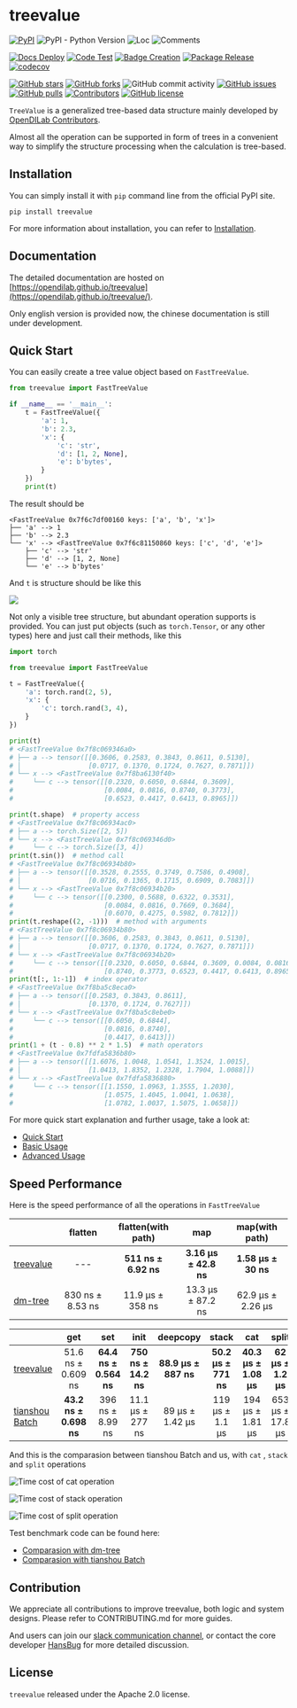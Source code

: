# treevalue

[![PyPI](https://img.shields.io/pypi/v/treevalue)](https://pypi.org/project/treevalue/)
![PyPI - Python Version](https://img.shields.io/pypi/pyversions/treevalue)
![Loc](https://img.shields.io/endpoint?url=https://gist.githubusercontent.com/HansBug/ff0bc026423888cd7c4f287eaed4b3f5/raw/loc.json)
![Comments](https://img.shields.io/endpoint?url=https://gist.githubusercontent.com/HansBug/ff0bc026423888cd7c4f287eaed4b3f5/raw/comments.json)


[![Docs Deploy](https://github.com/opendilab/treevalue/workflows/Docs%20Deploy/badge.svg)](https://github.com/opendilab/treevalue/actions?query=workflow%3A%22Docs+Deploy%22)
[![Code Test](https://github.com/opendilab/treevalue/workflows/Code%20Test/badge.svg)](https://github.com/opendilab/treevalue/actions?query=workflow%3A%22Code+Test%22)
[![Badge Creation](https://github.com/opendilab/treevalue/workflows/Badge%20Creation/badge.svg)](https://github.com/opendilab/treevalue/actions?query=workflow%3A%22Badge+Creation%22)
[![Package Release](https://github.com/opendilab/treevalue/workflows/Package%20Release/badge.svg)](https://github.com/opendilab/treevalue/actions?query=workflow%3A%22Package+Release%22)
[![codecov](https://codecov.io/gh/opendilab/treevalue/branch/main/graph/badge.svg?token=XJVDP4EFAT)](https://codecov.io/gh/opendilab/treevalue)

[![GitHub stars](https://img.shields.io/github/stars/opendilab/treevalue)](https://github.com/opendilab/treevalue/stargazers)
[![GitHub forks](https://img.shields.io/github/forks/opendilab/treevalue)](https://github.com/opendilab/treevalue/network)
![GitHub commit activity](https://img.shields.io/github/commit-activity/m/opendilab/treevalue)
[![GitHub issues](https://img.shields.io/github/issues/opendilab/treevalue)](https://github.com/opendilab/treevalue/issues)
[![GitHub pulls](https://img.shields.io/github/issues-pr/opendilab/treevalue)](https://github.com/opendilab/treevalue/pulls)
[![Contributors](https://img.shields.io/github/contributors/opendilab/treevalue)](https://github.com/opendilab/treevalue/graphs/contributors)
[![GitHub license](https://img.shields.io/github/license/opendilab/treevalue)](https://github.com/opendilab/treevalue/blob/master/LICENSE)

`TreeValue` is a generalized tree-based data structure mainly developed by [OpenDILab Contributors](https://github.com/opendilab).

Almost all the operation can be supported in form of trees in a convenient way to simplify the structure processing when the calculation is tree-based.

## Installation

You can simply install it with `pip` command line from the official PyPI site.

```shell
pip install treevalue
```

For more information about installation, you can refer to [Installation](https://opendilab.github.io/treevalue/main/tutorials/installation/index.html#).

## Documentation

The detailed documentation are hosted on [https://opendilab.github.io/treevalue](https://opendilab.github.io/treevalue/).

Only english version is provided now, the chinese documentation is still under development.

## Quick Start

You can easily create a tree value object based on `FastTreeValue`.

```python
from treevalue import FastTreeValue

if __name__ == '__main__':
    t = FastTreeValue({
        'a': 1,
        'b': 2.3,
        'x': {
            'c': 'str',
            'd': [1, 2, None],
            'e': b'bytes',
        }
    })
    print(t)

```

The result should be

```text
<FastTreeValue 0x7f6c7df00160 keys: ['a', 'b', 'x']>
├── 'a' --> 1
├── 'b' --> 2.3
└── 'x' --> <FastTreeValue 0x7f6c81150860 keys: ['c', 'd', 'e']>
    ├── 'c' --> 'str'
    ├── 'd' --> [1, 2, None]
    └── 'e' --> b'bytes'
```

And `t` is structure should be like this

![](https://opendilab.github.io/treevalue/main/_images/simple_demo.dat.svg)

Not only a visible tree structure, but abundant operation supports is provided. 
You can just put objects (such as `torch.Tensor`, or any other types) here and just 
call their methods, like this

```python
import torch

from treevalue import FastTreeValue

t = FastTreeValue({
    'a': torch.rand(2, 5),
    'x': {
        'c': torch.rand(3, 4),
    }
})

print(t)
# <FastTreeValue 0x7f8c069346a0>
# ├── a --> tensor([[0.3606, 0.2583, 0.3843, 0.8611, 0.5130],
# │                 [0.0717, 0.1370, 0.1724, 0.7627, 0.7871]])
# └── x --> <FastTreeValue 0x7f8ba6130f40>
#     └── c --> tensor([[0.2320, 0.6050, 0.6844, 0.3609],
#                       [0.0084, 0.0816, 0.8740, 0.3773],
#                       [0.6523, 0.4417, 0.6413, 0.8965]])

print(t.shape)  # property access
# <FastTreeValue 0x7f8c06934ac0>
# ├── a --> torch.Size([2, 5])
# └── x --> <FastTreeValue 0x7f8c069346d0>
#     └── c --> torch.Size([3, 4])
print(t.sin())  # method call
# <FastTreeValue 0x7f8c06934b80>
# ├── a --> tensor([[0.3528, 0.2555, 0.3749, 0.7586, 0.4908],
# │                 [0.0716, 0.1365, 0.1715, 0.6909, 0.7083]])
# └── x --> <FastTreeValue 0x7f8c06934b20>
#     └── c --> tensor([[0.2300, 0.5688, 0.6322, 0.3531],
#                       [0.0084, 0.0816, 0.7669, 0.3684],
#                       [0.6070, 0.4275, 0.5982, 0.7812]])
print(t.reshape((2, -1)))  # method with arguments
# <FastTreeValue 0x7f8c06934b80>
# ├── a --> tensor([[0.3606, 0.2583, 0.3843, 0.8611, 0.5130],
# │                 [0.0717, 0.1370, 0.1724, 0.7627, 0.7871]])
# └── x --> <FastTreeValue 0x7f8c06934b20>
#     └── c --> tensor([[0.2320, 0.6050, 0.6844, 0.3609, 0.0084, 0.0816],
#                       [0.8740, 0.3773, 0.6523, 0.4417, 0.6413, 0.8965]])
print(t[:, 1:-1])  # index operator
# <FastTreeValue 0x7f8ba5c8eca0>
# ├── a --> tensor([[0.2583, 0.3843, 0.8611],
# │                 [0.1370, 0.1724, 0.7627]])
# └── x --> <FastTreeValue 0x7f8ba5c8ebe0>
#     └── c --> tensor([[0.6050, 0.6844],
#                       [0.0816, 0.8740],
#                       [0.4417, 0.6413]])
print(1 + (t - 0.8) ** 2 * 1.5)  # math operators
# <FastTreeValue 0x7fdfa5836b80>
# ├── a --> tensor([[1.6076, 1.0048, 1.0541, 1.3524, 1.0015],
# │                 [1.0413, 1.8352, 1.2328, 1.7904, 1.0088]])
# └── x --> <FastTreeValue 0x7fdfa5836880>
#     └── c --> tensor([[1.1550, 1.0963, 1.3555, 1.2030],
#                       [1.0575, 1.4045, 1.0041, 1.0638],
#                       [1.0782, 1.0037, 1.5075, 1.0658]])
```

For more quick start explanation and further usage, take a look at:

* [Quick Start](https://opendilab.github.io/treevalue/main/tutorials/quick_start/index.html)
* [Basic Usage](https://opendilab.github.io/treevalue/main/tutorials/basic_usage/index.html)
* [Advanced Usage](https://opendilab.github.io/treevalue/main/tutorials/advanced_usage/index.html)

## Speed Performance

Here is the speed performance of all the operations in `FastTreeValue`

|                                                     |     flatten      |  flatten(with path)  |          map          |   map(with path)    |
| --------------------------------------------------- | :--------------: | :------------------: | :-------------------: | :-----------------: |
| [treevalue](https://github.com/opendilab/treevalue) |       ---        | **511 ns ± 6.92 ns** | **3.16 µs ± 42.8 ns** | **1.58 µs ± 30 ns** |
| [dm-tree](https://github.com/deepmind/tree)         | 830 ns ± 8.53 ns |   11.9 µs ± 358 ns   |   13.3 µs ± 87.2 ns   |  62.9 µs ± 2.26 µs  |



|                                                      |          get           |          set           |         init         |       deepcopy       |        stack         |          cat          |       split        |
| ---------------------------------------------------- | :--------------------: | :--------------------: | :------------------: | :------------------: | :------------------: | :-------------------: | :----------------: |
| [treevalue](https://github.com/opendilab/treevalue)  |   51.6 ns ± 0.609 ns   | **64.4 ns ± 0.564 ns** | **750 ns ± 14.2 ns** | **88.9 µs ± 887 ns** | **50.2 µs ± 771 ns** | **40.3 µs ± 1.08 µs** | **62 µs ± 1.2 µs** |
| [tianshou Batch](https://github.com/thu-ml/tianshou) | **43.2 ns ± 0.698 ns** |    396 ns ± 8.99 ns    |   11.1 µs ± 277 ns   |   89 µs ± 1.42 µs    |   119 µs ± 1.1 µs    |   194 µs ± 1.81 µs    |  653 µs ± 17.8 µs  |

And this is the comparasion between tianshou Batch and us, with `cat` , `stack` and `split` operations

![Time cost of cat operation](docs/source/_static/Time%20cost%20of%20cat%20operation.png)

![Time cost of stack operation](docs/source/_static/Time%20cost%20of%20stack%20operation.png)

![Time cost of split operation](docs/source/_static/Time%20cost%20of%20split%20operation.png)

Test benchmark code can be found here:

* [Comparasion with dm-tree](https://github.com/opendilab/treevalue/blob/main/test/compare/test_dm_tree.py)
* [Comparasion with tianshou Batch](https://github.com/opendilab/treevalue/blob/main/test/compare/test_tianshou_batch.py)


## Contribution

We appreciate all contributions to improve treevalue, both logic and system designs. Please refer to CONTRIBUTING.md for more guides.

And users can join our [slack communication channel](https://join.slack.com/t/opendilab/shared_invite/zt-v9tmv4fp-nUBAQEH1_Kuyu_q4plBssQ), or contact the core developer [HansBug](https://github.com/HansBug) for more detailed discussion.

## License

`treevalue` released under the Apache 2.0 license.
